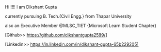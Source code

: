 Hi !!!!
I am Dikshant Gupta

currently pursuing B. Tech.{Civil Engg.} from Thapar University

also an Executive Member @MLSC_TIET {Microsoft Learn Student Chapter}

[Github>>     https://github.com/dikshantgupta2589/]

[Linkedin>>   https://in.linkedin.com/in/dikshant-gupta-65b229205]
